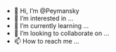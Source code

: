 - 👋 Hi, I’m @Peymansky
- 👀 I’m interested in ...
- 🌱 I’m currently learning ...
- 💞️ I’m looking to collaborate on ...
- 📫 How to reach me ...

<!---
Peymansky/Peymansky is a ✨ special ✨ repository because its `README.md` (this file) appears on your GitHub profile.
You can click the Preview link to take a look at your changes.
--->
